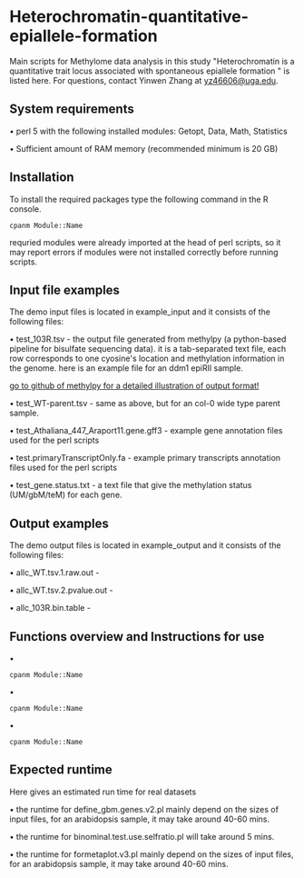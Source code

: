 # Heterochromatin-quantitative-epiallele-formation
Main scripts for Methylome data analysis in this study "Heterochromatin is a quantitative trait locus associated with spontaneous epiallele formation
" is listed here. For questions, contact Yinwen Zhang at yz46606@uga.edu.


## System requirements
• perl 5 with the following installed modules: Getopt, Data, Math, Statistics

• Sufficient amount of RAM memory  (recommended minimum is 20 GB)


## Installation
To install the required packages type the following command in the R console.
```
cpanm Module::Name
```
requried modules were already imported at the head of perl scripts, so it may report errors if modules were not installed correctly before running scripts.


## Input file examples
The demo input files is located in example_input and it consists of the following files:

• test_103R.tsv - the output file generated from methylpy (a python-based pipeline for bisulfate sequencing data). it is a tab-separated text file, each row corresponds to one cyosine's location and methylation information in the genome. here is an example file for an ddm1 epiRIl sample.

[go to github of methylpy for a detailed illustration of output format!](https://github.com/yupenghe/methylpy)

• test_WT-parent.tsv - same as above, but for an col-0 wide type parent sample.

• test_Athaliana_447_Araport11.gene.gff3 - example gene annotation files used for the perl scripts

• test.primaryTranscriptOnly.fa - example primary transcripts annotation files used for the perl scripts

• test_gene.status.txt - a text file that give the methylation status (UM/gbM/teM) for each gene.


## Output examples

The demo output files is located in example_output and it consists of the following files:

• allc_WT.tsv.1.raw.out - 

• allc_WT.tsv.2.pvalue.out - 

• allc_103R.bin.table -


## Functions overview and Instructions for use 

• 
```
cpanm Module::Name
```

• 
```
cpanm Module::Name
```

• 
```
cpanm Module::Name
```


## Expected runtime
Here gives an estimated run time for real datasets

• the runtime for define_gbm.genes.v2.pl mainly depend on the sizes of input files, for an arabidopsis sample, it may take around 40-60 mins.

• the runtime for binominal.test.use.selfratio.pl will take around 5 mins.

• the runtime for formetaplot.v3.pl mainly depend on the sizes of input files, for an arabidopsis sample, it may take around 40-60 mins.

